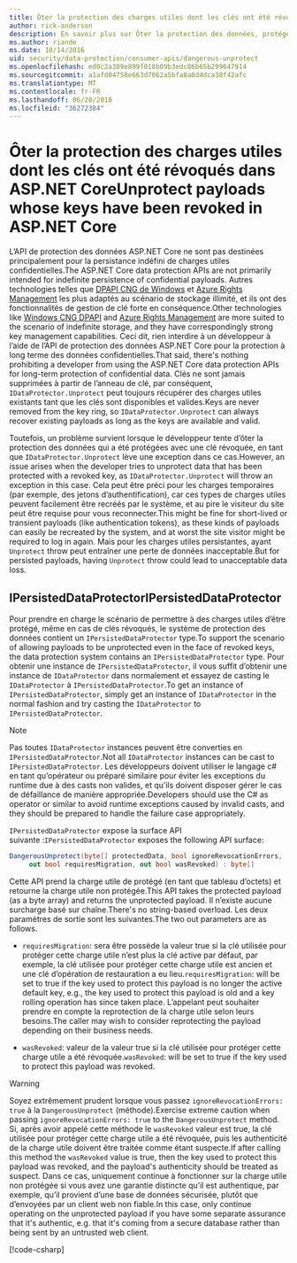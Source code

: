 ```yaml
---
title: Ôter la protection des charges utiles dont les clés ont été révoqués dans ASP.NET Core
author: rick-anderson
description: En savoir plus sur Ôter la protection des données, protégées avec des clés qui ont depuis été révoqués, dans une application ASP.NET Core.
ms.author: riande
ms.date: 10/14/2016
uid: security/data-protection/consumer-apis/dangerous-unprotect
ms.openlocfilehash: ed0c2a309e899f018b09b3edc86b65b299647914
ms.sourcegitcommit: a1afd04758e663d7062a5bfa8a0d4dca38f42afc
ms.translationtype: MT
ms.contentlocale: fr-FR
ms.lasthandoff: 06/20/2018
ms.locfileid: "36272384"
---
```

# <a name="unprotect-payloads-whose-keys-have-been-revoked-in-aspnet-core"></a><span data-ttu-id="d5c9f-103">Ôter la protection des charges utiles dont les clés ont été révoqués dans ASP.NET Core</span><span class="sxs-lookup"><span data-stu-id="d5c9f-103">Unprotect payloads whose keys have been revoked in ASP.NET Core</span></span>


<a name="data-protection-consumer-apis-dangerous-unprotect"></a>

<span data-ttu-id="d5c9f-104">L’API de protection des données ASP.NET Core ne sont pas destinées principalement pour la persistance indéfini de charges utiles confidentielles.</span><span class="sxs-lookup"><span data-stu-id="d5c9f-104">The ASP.NET Core data protection APIs are not primarily intended for indefinite persistence of confidential payloads.</span></span> <span data-ttu-id="d5c9f-105">Autres technologies telles que [DPAPI CNG de Windows](https://msdn.microsoft.com/library/windows/desktop/hh706794%28v=vs.85%29.aspx) et [Azure Rights Management](https://docs.microsoft.com/rights-management/) les plus adaptés au scénario de stockage illimité, et ils ont des fonctionnalités de gestion de clé forte en conséquence.</span><span class="sxs-lookup"><span data-stu-id="d5c9f-105">Other technologies like [Windows CNG DPAPI](https://msdn.microsoft.com/library/windows/desktop/hh706794%28v=vs.85%29.aspx) and [Azure Rights Management](https://docs.microsoft.com/rights-management/) are more suited to the scenario of indefinite storage, and they have correspondingly strong key management capabilities.</span></span> <span data-ttu-id="d5c9f-106">Ceci dit, rien interdire à un développeur à l’aide de l’API de protection des données ASP.NET Core pour la protection à long terme des données confidentielles.</span><span class="sxs-lookup"><span data-stu-id="d5c9f-106">That said, there's nothing prohibiting a developer from using the ASP.NET Core data protection APIs for long-term protection of confidential data.</span></span> <span data-ttu-id="d5c9f-107">Clés ne sont jamais supprimées à partir de l’anneau de clé, par conséquent, `IDataProtector.Unprotect` peut toujours récupérer des charges utiles existants tant que les clés sont disponibles et valides.</span><span class="sxs-lookup"><span data-stu-id="d5c9f-107">Keys are never removed from the key ring, so `IDataProtector.Unprotect` can always recover existing payloads as long as the keys are available and valid.</span></span>

<span data-ttu-id="d5c9f-108">Toutefois, un problème survient lorsque le développeur tente d’ôter la protection des données qui a été protégées avec une clé révoquée, en tant que `IDataProtector.Unprotect` lève une exception dans ce cas.</span><span class="sxs-lookup"><span data-stu-id="d5c9f-108">However, an issue arises when the developer tries to unprotect data that has been protected with a revoked key, as `IDataProtector.Unprotect` will throw an exception in this case.</span></span> <span data-ttu-id="d5c9f-109">Cela peut être préci pour les charges temporaires (par exemple, des jetons d’authentification), car ces types de charges utiles peuvent facilement être recréés par le système, et au pire le visiteur du site peut être requise pour vous reconnecter.</span><span class="sxs-lookup"><span data-stu-id="d5c9f-109">This might be fine for short-lived or transient payloads (like authentication tokens), as these kinds of payloads can easily be recreated by the system, and at worst the site visitor might be required to log in again.</span></span> <span data-ttu-id="d5c9f-110">Mais pour les charges utiles persistantes, ayant `Unprotect` throw peut entraîner une perte de données inacceptable.</span><span class="sxs-lookup"><span data-stu-id="d5c9f-110">But for persisted payloads, having `Unprotect` throw could lead to unacceptable data loss.</span></span>

## <a name="ipersisteddataprotector"></a><span data-ttu-id="d5c9f-111">IPersistedDataProtector</span><span class="sxs-lookup"><span data-stu-id="d5c9f-111">IPersistedDataProtector</span></span>

<span data-ttu-id="d5c9f-112">Pour prendre en charge le scénario de permettre à des charges utiles d’être protégé, même en cas de clés révoqués, le système de protection des données contient un `IPersistedDataProtector` type.</span><span class="sxs-lookup"><span data-stu-id="d5c9f-112">To support the scenario of allowing payloads to be unprotected even in the face of revoked keys, the data protection system contains an `IPersistedDataProtector` type.</span></span> <span data-ttu-id="d5c9f-113">Pour obtenir une instance de `IPersistedDataProtector`, il vous suffit d’obtenir une instance de `IDataProtector` dans normalement et essayez de casting le `IDataProtector` à `IPersistedDataProtector`.</span><span class="sxs-lookup"><span data-stu-id="d5c9f-113">To get an instance of `IPersistedDataProtector`, simply get an instance of `IDataProtector` in the normal fashion and try casting the `IDataProtector` to `IPersistedDataProtector`.</span></span>

> [!NOTE]
> <span data-ttu-id="d5c9f-114">Pas toutes `IDataProtector` instances peuvent être converties en `IPersistedDataProtector`.</span><span class="sxs-lookup"><span data-stu-id="d5c9f-114">Not all `IDataProtector` instances can be cast to `IPersistedDataProtector`.</span></span> <span data-ttu-id="d5c9f-115">Les développeurs doivent utiliser le langage c# en tant qu’opérateur ou préparé similaire pour éviter les exceptions du runtime due à des casts non valides, et qu’ils doivent disposer gérer le cas de défaillance de manière appropriée.</span><span class="sxs-lookup"><span data-stu-id="d5c9f-115">Developers should use the C# as operator or similar to avoid runtime exceptions caused by invalid casts, and they should be prepared to handle the failure case appropriately.</span></span>

<span data-ttu-id="d5c9f-116">`IPersistedDataProtector` expose la surface API suivante :</span><span class="sxs-lookup"><span data-stu-id="d5c9f-116">`IPersistedDataProtector` exposes the following API surface:</span></span>

```csharp
DangerousUnprotect(byte[] protectedData, bool ignoreRevocationErrors,
     out bool requiresMigration, out bool wasRevoked) : byte[]
```

<span data-ttu-id="d5c9f-117">Cette API prend la charge utile de protégé (en tant que tableau d’octets) et retourne la charge utile non protégée.</span><span class="sxs-lookup"><span data-stu-id="d5c9f-117">This API takes the protected payload (as a byte array) and returns the unprotected payload.</span></span> <span data-ttu-id="d5c9f-118">Il n’existe aucune surcharge basé sur chaîne.</span><span class="sxs-lookup"><span data-stu-id="d5c9f-118">There's no string-based overload.</span></span> <span data-ttu-id="d5c9f-119">Les deux paramètres de sortie sont les suivantes.</span><span class="sxs-lookup"><span data-stu-id="d5c9f-119">The two out parameters are as follows.</span></span>

* <span data-ttu-id="d5c9f-120">`requiresMigration`: sera être possède la valeur true si la clé utilisée pour protéger cette charge utile n’est plus la clé active par défaut, par exemple, la clé utilisée pour protéger cette charge utile est ancien et une clé d’opération de restauration a eu lieu.</span><span class="sxs-lookup"><span data-stu-id="d5c9f-120">`requiresMigration`: will be set to true if the key used to protect this payload is no longer the active default key, e.g., the key used to protect this payload is old and a key rolling operation has since taken place.</span></span> <span data-ttu-id="d5c9f-121">L’appelant peut souhaiter prendre en compte la reprotection de la charge utile selon leurs besoins.</span><span class="sxs-lookup"><span data-stu-id="d5c9f-121">The caller may wish to consider reprotecting the payload depending on their business needs.</span></span>

* <span data-ttu-id="d5c9f-122">`wasRevoked`: valeur de la valeur true si la clé utilisée pour protéger cette charge utile a été révoquée.</span><span class="sxs-lookup"><span data-stu-id="d5c9f-122">`wasRevoked`: will be set to true if the key used to protect this payload was revoked.</span></span>

>[!WARNING]
> <span data-ttu-id="d5c9f-123">Soyez extrêmement prudent lorsque vous passez `ignoreRevocationErrors: true` à la `DangerousUnprotect` (méthode).</span><span class="sxs-lookup"><span data-stu-id="d5c9f-123">Exercise extreme caution when passing `ignoreRevocationErrors: true` to the `DangerousUnprotect` method.</span></span> <span data-ttu-id="d5c9f-124">Si, après avoir appelé cette méthode le `wasRevoked` valeur est true, la clé utilisée pour protéger cette charge utile a été révoquée, puis les authenticité de la charge utile doivent être traitée comme étant suspecte.</span><span class="sxs-lookup"><span data-stu-id="d5c9f-124">If after calling this method the `wasRevoked` value is true, then the key used to protect this payload was revoked, and the payload's authenticity should be treated as suspect.</span></span> <span data-ttu-id="d5c9f-125">Dans ce cas, uniquement continue à fonctionner sur la charge utile non protégée si vous avez une garantie distincte qu’il est authentique, par exemple, qu’il provient d’une base de données sécurisée, plutôt que d’envoyées par un client web non fiable.</span><span class="sxs-lookup"><span data-stu-id="d5c9f-125">In this case, only continue operating on the unprotected payload if you have some separate assurance that it's authentic, e.g. that it's coming from a secure database rather than being sent by an untrusted web client.</span></span>

[!code-csharp[](dangerous-unprotect/samples/dangerous-unprotect.cs)]
